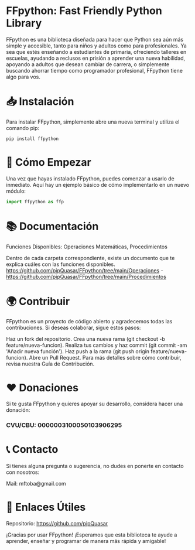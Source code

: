 # FFpython: Fast Friendly Python Library

FFpython es una biblioteca diseñada para hacer que Python sea aún más simple y accesible, tanto para niños y adultos como para profesionales. Ya sea que estés enseñando a estudiantes de primaria, ofreciendo talleres en escuelas, ayudando a reclusos en prisión a aprender una nueva habilidad, apoyando a adultos que desean cambiar de carrera, o simplemente buscando ahorrar tiempo como programador profesional, FFpython tiene algo para vos.

# 📥 Instalación
Para instalar FFpython, simplemente abre una nueva terminal y utiliza el comando pip:
```bash
pip install ffpython
```

# 🚀 Cómo Empezar
Una vez que hayas instalado FFpython, puedes comenzar a usarlo de inmediato. Aquí hay un ejemplo básico de cómo implementarlo en un nuevo módulo:

```python
import ffpython as ffp
```

# 📚 Documentación
Funciones Disponibles:
Operaciones Matemáticas,
Procedimientos

Dentro de cada carpeta correspondiente, existe un documento que te explica cuáles con las funciones disponibles.
https://github.com/pipQuasar/FFpython/tree/main/Operaciones - https://github.com/pipQuasar/FFpython/tree/main/Procedimientos

# 🌍 Contribuir
FFpython es un proyecto de código abierto y agradecemos todas las contribuciones. Si deseas colaborar, sigue estos pasos:

Haz un fork del repositorio.
Crea una nueva rama (git checkout -b feature/nueva-funcion).
Realiza tus cambios y haz commit (git commit -am 'Añadir nueva función').
Haz push a la rama (git push origin feature/nueva-funcion).
Abre un Pull Request.
Para más detalles sobre cómo contribuir, revisa nuestra Guía de Contribución.

# ❤️ Donaciones
Si te gusta FFpython y quieres apoyar su desarrollo, considera hacer una donación:

<h3>CVU/CBU: 0000003100050103906295</h3>

# 📞 Contacto
Si tienes alguna pregunta o sugerencia, no dudes en ponerte en contacto con nosotros:

<p align="left">
<a>Mail: mftoba@gmail.com </a>
</p>

# 🔗 Enlaces Útiles
Repositorio: https://github.com/pipQuasar

¡Gracias por usar FFpython! ¡Esperamos que esta biblioteca te ayude a aprender, enseñar y programar de manera más rápida y amigable!
